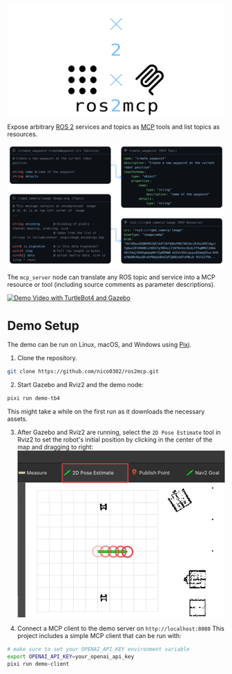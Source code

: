 ![ros2mcp](./assets/github_dark.svg#gh-dark-mode-only)
![ros2mcp](./assets/github_light.svg#gh-light-mode-only)

Expose arbitrary [ROS 2](https://www.ros.org/) services and topics as [MCP](https://modelcontextprotocol.io/) tools and list topics as resources.

![Example of ROS to MCP translation](./assets/ros2mcp_diagram.svg)

The `mcp_server` node can translate any ROS topic and service into a MCP resource or tool (including source comments as parameter descriptions).

[![Demo Video with TurtleBot4 and Gazebo](https://img.youtube.com/vi/yN2vLpf2-HE/0.jpg)](https://www.youtube.com/watch?v=yN2vLpf2-HE)

# Demo Setup

The demo can be run on Linux, macOS, and Windows using [Pixi](https://pixi.sh/dev/installation/).

1. Clone the repository.
```bash
git clone https://github.com/nico0302/ros2mcp.git
```

2. Start Gazebo and Rviz2 and the demo node:
```bash
pixi run demo-tb4
```
This might take a while on the first run as it downloads the necessary assets.

3. After Gazebo and Rviz2 are running, select the `2D Pose Estimate` tool in Rviz2 to set the robot's initial position by clicking in the center of the map and dragging to right:
![Rviz2 selecting 2D pose estimate](./assets/rviz.jpg)

4. Connect a MCP client to the demo server on `http://localhost:8080`
This project includes a simple MCP client that can be run with:
```bash
# make sure to set your OPENAI_API_KEY environment variable
export OPENAI_API_KEY=your_openai_api_key
pixi run demo-client
```

